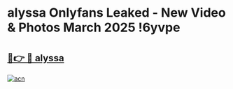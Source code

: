 # alyssa Onlyfans Leaked - New Video & Photos March 2025 !6yvpe

# <h2><a href="https://dz0k54.iuczelnia.edu.pl?title=alyssa&ref=6yvpe">🔗👉 🔴 alyssa</a></h2>

[![acn](https://github.com/user-attachments/assets/0f9c940e-d8b0-45ae-aac7-cd30a18b3e1c)](https://dz0k54.iuczelnia.edu.pl?title=alyssa&ref=6yvpe)


